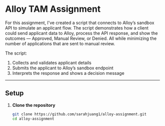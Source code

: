 # Alloy TAM Assignment

For this assignment, I've created a script that connects to Alloy’s sandbox API to simulate an applicant flow. The script demonstrates how a client could send applicant data to Alloy, process the API response, and show the outcomes — Approved, Manual Review, or Denied. All while minimizing the number of applications that are sent to manual review. 

The script:
1. Collects and validates applicant details  
2. Submits the applicant to Alloy’s sandbox endpoint  
3. Interprets the response and shows a decision message

---

## Setup

1. **Clone the repository**
   ```bash
   git clone https://github.com/sarahjuang1/alloy-assignment.git
   cd alloy-assignment
